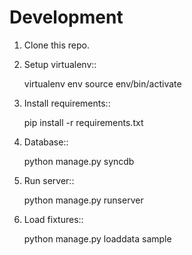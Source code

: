 Development
===========

1. Clone this repo.
2. Setup virtualenv::

    virtualenv env
    source env/bin/activate

3. Install requirements::

    pip install -r requirements.txt

4. Database::

    python manage.py syncdb

5. Run server::

    python manage.py runserver

6. Load fixtures::

    python manage.py loaddata sample
